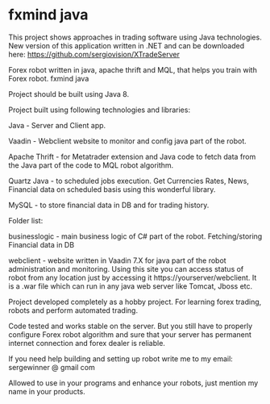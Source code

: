 
# fxmind java


This project shows approaches in trading software using Java technologies.
New version of this application written in .NET and can be downloaded here: https://github.com/sergiovision/XTradeServer

Forex robot written in java, apache thrift and MQL, that helps you train with Forex robot.
fxmind java

Project should be built using Java 8.

Project built using following technologies and libraries:

Java - Server and Client app.

Vaadin - Webclient website to monitor and config java part of the robot. 

Apache Thrift - for Metatrader extension and Java code to fetch data from the Java part of the code to MQL robot algorithm.

Quartz Java  - to scheduled jobs execution. Get Currencies Rates, News,  Financial data on scheduled basis using this wonderful library.

MySQL - to store financial data in DB and for trading history. 

Folder list:

businesslogic - main business logic of C# part of the robot. Fetching/storing Financial data in DB 

webclient - website written in Vaadin 7.X for java part of the robot administration and monitoring. Using this site you can access status of robot from any location just by accessing it https://yourserver/webclient. It is a .war file which can run in any java web server like Tomcat, Jboss etc.


Project developed completely as a hobby project. For learning forex trading, robots and perform automated trading.

Code tested and works stable on the server. But you still have to properly configure Forex robot algorithm and sure that your server has permanent internet connection and forex dealer is reliable.

If you need help building and setting up robot write me to my email: sergewinner @ gmail com

Allowed to use in your programs and enhance your robots, just mention my name in your products.

